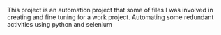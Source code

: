 This project is an automation project that some of files I was involved in creating and fine tuning for a work project.
Automating some redundant activities using python and selenium

